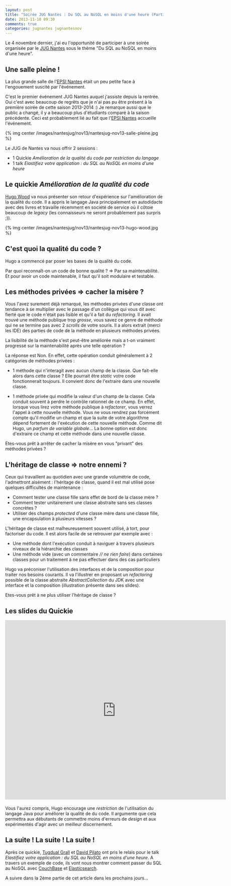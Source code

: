 ```yaml
---
layout: post
title: "Soirée JUG Nantes : Du SQL au NoSQL en moins d'une heure (Partie 1)"
date: 2013-11-10 09:30
comments: true
categories: jugnantes jugnantesnov
---
```


Le 4 novembre dernier, j'ai eu l'opportunité de participer à une soirée organisée par le [JUG Nantes](http://nantesjug.org/) sous le thème "Du SQL au NoSQL en moins d'une heure". 

## Une salle pleine !
La plus grande salle de l'[EPSI Nantes](http://www.epsi.fr/Campus/Campus-de-Nantes#) était un peu petite face à l'engouement suscité par l'événement.

C'est le premier événement JUG Nantes auquel j'assiste depuis la rentrée. Oui c'est avec beaucoup de regrêts que je n'ai pas pu être présent à la première soirée de cette saison 2013-2014 :) Je remarque aussi que le public a changé, il y a beaucoup plus d'étudiants comparé à la saison précédente. Ceci est probablement lié au fait que l'[EPSI Nantes](http://www.epsi.fr/Campus/Campus-de-Nantes#) accueille l'événement.

{% img center /images/nantesjug/nov13/nantesjug-nov13-salle-pleine.jpg %}

Le JUG de Nantes va nous offrir 2 sessions :

* 1 Quickie _Amélioration de la qualité du code par restriction du langage_
* 1 talk _Elastifiez votre application : du SQL au NoSQL en moins d'une heure_

## Le quickie _Amélioration de la qualité du code_
[Hugo Wood](https://twitter.com/mercury_wood/) va nous présenter son retour d'expérience sur l'amélioration de la qualité du code. Il a appris le langage Java principalement en autodidacte avec des livres et travaille récemment en société de service où il côtoie beaucoup de _legacy_ (les connaisseurs ne seront probablement pas surpris ;)).

{% img center /images/nantesjug/nov13/nantesjug-nov13-hugo-wood.jpg %}

## C'est quoi la qualité du code ?
Hugo a commencé par poser les bases de la qualité du code. 

Par quoi reconnaît-on un code de bonne qualité ? => Par sa maintenabilité. Et pour avoir un code maintenable, il faut qu'il soit modulaire et testable.

## Les méthodes privées => cacher la misère ?
Vous l'avez surement déjà remarqué, les méthodes privées d'une classe ont tendance à se multiplier avec le passage d'un collègue qui vous dit avec fierté que le code n'était pas lisible et qu'il a fait du _refactoring_. Il avait trouvé une méthode publique trop _grosse_, vous savez ce genre de méthode qui ne se termine pas avec 2 _scrolls_ de votre souris. Il a alors  extrait (merci les IDE) des parties de code de la méthode en plusieurs méthodes privées. 

La lisibilité de la méthode s'est peut-être améliorée mais a t-on vraiment progressé sur la maintenabilité après une telle opération ?

La réponse est Non. En effet, cette opération conduit généralement à 2 catégories de méthodes privées :

* 1 méthode qui n'interagit avec aucun champ de la classe. Que fait-elle alors dans cette classe ? Elle pourrait être _static_ votre code fonctionnerait toujours. Il convient donc de l'extraire dans une nouvelle classe.

* 1 méthode privée qui modifie la valeur d'un champ de la classe. Cela conduit souvent à perdre le contrôle rationnel de ce  champ. En effet, lorsque vous lirez votre méthode publique à _refactorer_, vous verrez l'appel à cette nouvelle méthode. Vous ne vous rendrez pas forcément compte qu'il modifie un champ et que la suite de votre algorithme dépend fortement de l'exécution de cette nouvelle méthode. Comme dit Hugo, un _parfum de variable globale_... La bonne option est donc d'extraire ce champ et cette méthode dans une nouvelle classe.

Etes-vous prêt à arrêter de cacher la misère en vous "privant" des méthodes privées ?

## L'héritage de classe => notre ennemi ?
Ceux qui travaillent au quotidien avec une grande volumétrie de code, l'admettront aisément : l'héritage de classe, quand il est mal utilisé pose quelques difficultés de maintenance :

* Comment tester une classe fille sans effet de bord de la classe mère ?
* Comment tester unitairement une classe abstraite sans ses classes concrètes ?
* Utiliser des champs _protected_ d'une classe mère dans une classe fille, une encapsulation à plusieurs vitesses ?

L'héritage de classe est malheureusement souvent utilisé, à tort, pour factoriser du code. Il est alors facile de se retrouver par exemple avec : 

* Une méthode dont l'exécution conduit à naviguer à travers plusieurs niveaux de la hiérarchie des classes
* Une méthode vide (avec un commentaire _// ne rien faire_) dans certaines classes pour un traitement à ne pas effectuer dans des cas particuliers

Hugo va préconiser l'utilisation des interfaces et de la composition pour traiter nos besoins courants. Il va l'illustrer en proposant un _refactoring_ possible de la classe abstraite _AbstractCollection_ du JDK avec une interface et la composition (illustration présente dans ses slides).

Etes-vous prêt à ne plus utiliser l'héritage de classe ?

## Les slides du Quickie

<iframe src="http://www.slideshare.net/slideshow/embed_code/27900604" width="700" height="569" frameborder="0" marginwidth="0" marginheight="0" scrolling="no" style="border:1px solid #CCC;border-width:1px 1px 0;margin-bottom:5px" allowfullscreen> </iframe>

Vous l'aurez compris, Hugo encourage une _restriction_ de l'utilisation du langage Java pour améliorer la qualité de du code. Il argumente que cela permettra aux débutants de commettre moins d'erreurs de _design_ et aux expérimentés d'agir avec un meilleur discernement.

## La suite ! La suite ! La suite !

Après ce quickie, [Tugdual Grall](https://twitter.com/tgrall) et [David Pilato](https://twitter.com/dadoonet) ont pris le relais pour le talk _Elastifiez votre application : du SQL au NoSQL en moins d'une heure_. A travers un exemple de code, ils vont nous montrer comment passer du SQL au NoSQL avec [CouchBase](http://www.couchbase.com/) et [Elasticsearch](http://www.elasticsearch.org/).

A suivre dans la 2ème partie de cet article dans les prochains jours...

